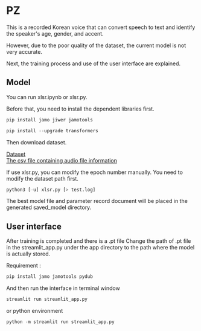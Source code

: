 # PZ
This is a recorded Korean voice that can convert speech to text and identify the speaker's age, gender, and accent.

However, due to the poor quality of the dataset, the current model is not very accurate.

Next, the training process and use of the user interface are explained.


## Model

You can run xlsr.ipynb or xlsr.py.

Before that, you need to install the dependent libraries first.

```python
pip install jamo jiwer jamotools
```

```python
pip install --upgrade transformers
```

Then download dataset.

[Dataset](https://drive.google.com/drive/folders/1VdgGLuVcL4A62MgwGV063MR4IbPzR1Pm?usp=sharing)</br>
[The csv file containing audio file information](https://drive.google.com/file/d/1bfFR-8cpNiQmxc1v145nyZiSVUxmgrzX/view?usp=sharing)

If use xlsr.py, you can modify the epoch number manually.
You need to modify the dataset path first.

```python
python3 [-u] xlsr.py [> test.log]
```

The best model file and parameter record document will be placed in the generated saved_model directory.

## User interface

After training is completed and there is a .pt file
Change the path of .pt file in the streamlit_app.py under the app directory to the path where the model is actually stored.

Requirement : 

```python
pip install jamo jamotools pydub
```

And then run the interface in terminal window

```bash
streamlit run streamlit_app.py
```

or python environment

```python
python -m streamlit run streamlit_app.py
```
